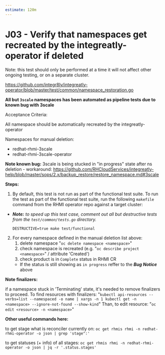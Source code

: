 ```yaml
---
estimate: 120m
---
```


# J03 - Verify that namespaces get recreated by the integreatly-operator if deleted

Note: this test should only be performed at a time it will not affect other ongoing testing, or on a separate cluster.

https://github.com/integr8ly/integreatly-operator/blob/master/test/common/namespace_restoration.go

**All but `3scale` namespaces has been automated as pipeline tests due to known bug with 3scale**

Acceptance Criteria:

All namespace should be automatically recreated by the integreatly-operator

Namespaces for manual deletion:

- redhat-rhmi-3scale
- redhat-rhmi-3scale-operator

**Note known bug:** 3scale is being stucked in "in progress" state after ns deletion - workaround: https://github.com/RHCloudServices/integreatly-help/blob/master/sops/2.x/backup_restore/restore_namespace.md#3scale

**Steps:**

1. By default, this test is not run as part of the functional test suite. To run the test as part of the functional test suite, run the following `makefile` command from the RHMI operator repo against a target cluster:

- **_Note:_** _to speed up this test case, comment out all but destructive tests from the `test/common/tests.go` directory._

  ```
  DESTRUCTIVE=true make test/functional
  ```

2. For every namespace defined in the manual deletion list above:
   1. delete namespace "`oc delete namespace <namespace>`"
   2. check namespace is recreated (e.g. "`oc describe project <namespace>`" / attribute 'Created')
   3. check product is in `Complete` status in RHMI CR
   - If the status is still showing as `in progress` reffer to the **_Bug Notice_** above

**Note finalizers:**

if a namespace stuck in 'Terminating' state, it's needed to remove finalizers to proceed. To find resources with finalizers: "`kubectl api-resources --verbs=list --namespaced -o name | xargs -n 1 kubectl get -n <namespace> --ignore-not-found --show-kind`" Than, to edit resource: "`oc edit <resource> -n <namespace>`"

**Other useful commands here:**

to get stage what is reconciler currently on: `oc get rhmis rhmi -n redhat-rhmi-operator -o json | grep 'stage":'`

to get statuses (+ info) of all stages: `oc get rhmis rhmi -n redhat-rhmi-operator -o json | jq -r '.status.stages'`
